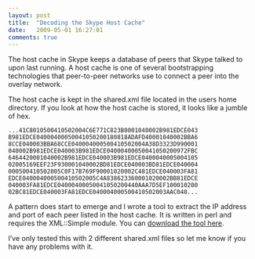 ```yaml
---
layout: post
title:  "Decoding the Skype Host Cache"
date:   2009-05-01 16:27:01
comments: true
---
```


The host cache in Skype keeps a database of peers that Skype talked to upon last running. A host cache is one of several bootstrapping technologies that peer-to-peer networks use to connect a peer into the overlay network.

The host cache is kept in the shared.xml file located in the users home directory. If you look at how the host cache is stored, it looks like a jumble of hex.

    ...41C8010500410502004C6E771C823B0001040002B981EDCE043
    B981EDCE04000400050041050200180818ADAFD40001040002BBA6
    8CCE040003BBA68CCE040004000500410502004A38D3323D990001
    040002B981EDCE040003B981EDCE04000400050041050200972FBC
    6464420001040002B981EDCE040003B981EDCE0400040005004105
    02005169EEF23F930001040002BD81EDCE040003BD81EDCE040004
    000500410502005C0F17B769F90001020002C481EDCE040003FA81
    EDCE040004000500410502005C4A838623360001020002BB81EDCE
    040003FA81EDCE04000400050041050200440AAA7D5EF100010200
    02BC81EDCE040003FA81EDCE040004000500410502003AAC048...

A pattern does start to emerge and I wrote a tool to extract the IP address and port of each peer listed in the host cache. It is written in perl and requires the XML::Simple module. You can [download the tool here](/assets/posts/skypecachedecode.pl).

I’ve only tested this with 2 different shared.xml files so let me know if you have any problems with it.

